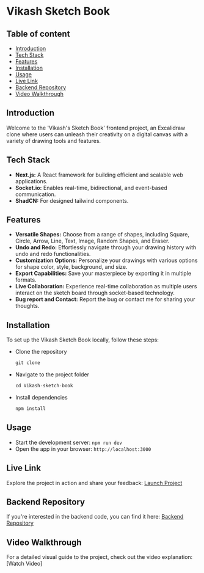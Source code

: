 # **Vikash Sketch Book**

## Table of content

- [Introduction](#introduction)
- [Tech Stack](#tech-stack)
- [Features](#features)
- [Installation](#features)
- [Usage](#usage)
- [Live Link](#live-link)
- [Backend Repository](#backend-repository)
- [Video Walkthrough](#video-walkthrough)

## Introduction

Welcome to the 'Vikash's Sketch Book' frontend project, an Excalidraw clone where users can unleash their creativity on a digital canvas with a variety of drawing tools and features.

## Tech Stack

- **Next.js:** A React framework for building efficient and scalable web applications.
- **Socket.io:** Enables real-time, bidirectional, and event-based communication.
- **ShadCN:** For designed tailwind components.

## Features

- **Versatile Shapes:** Choose from a range of shapes, including Square, Circle, Arrow, Line, Text, Image, Random Shapes, and Eraser.
- **Undo and Redo:** Effortlessly navigate through your drawing history with undo and redo functionalities.
- **Customization Options:** Personalize your drawings with various options for shape color, style, background, and size.
- **Export Capabilities:** Save your masterpiece by exporting it in multiple formats.
- **Live Collaboration:** Experience real-time collaboration as multiple users interact on the sketch board through socket-based technology.
- **Bug report and Contact:** Report the bug or contact me for sharing your thoughts.

## Installation

To set up the Vikash Sketch Book locally, follow these steps:

- Clone the repository

  ```js
  git clone
  ```

- Navigate to the project folder
  ```js
  cd Vikash-sketch-book
  ```
- Install dependencies
  ```js
  npm install
  ```

## Usage

- Start the development server: `npm run dev`
- Open the app in your browser: `http://localhost:3000`

## Live Link

Explore the project in action and share your feedback: [Launch Project]()

## Backend Repository

If you're interested in the backend code, you can find it here:
[Backend Repository]()

## Video Walkthrough

For a detailed visual guide to the project, check out the video explanation: [Watch Video]
